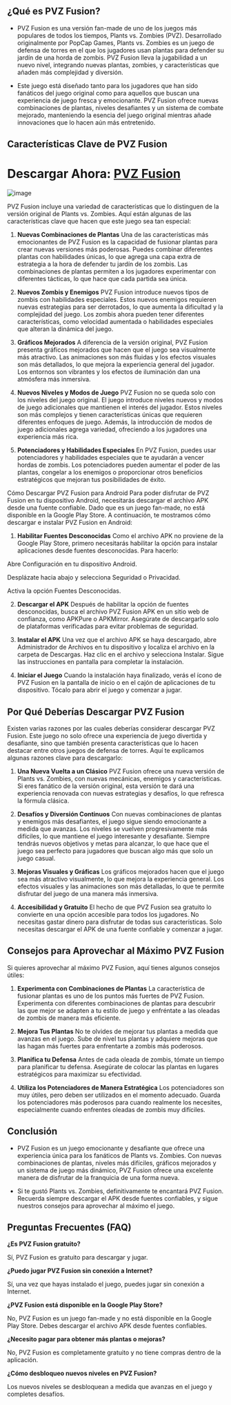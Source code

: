 ## ¿Qué es PVZ Fusion?

- PVZ Fusion es una versión fan-made de uno de los juegos más populares de todos los tiempos, Plants vs. Zombies (PVZ). Desarrollado originalmente por PopCap Games, Plants vs. Zombies es un juego de defensa de torres en el que los jugadores usan plantas para defender su jardín de una horda de zombis. PVZ Fusion lleva la jugabilidad a un nuevo nivel, integrando nuevas plantas, zombies, y características que añaden más complejidad y diversión.

- Este juego está diseñado tanto para los jugadores que han sido fanáticos del juego original como para aquellos que buscan una experiencia de juego fresca y emocionante. PVZ Fusion ofrece nuevas combinaciones de plantas, niveles desafiantes y un sistema de combate mejorado, manteniendo la esencia del juego original mientras añade innovaciones que lo hacen aún más entretenido.

## Características Clave de PVZ Fusion

# Descargar Ahora: [PVZ Fusion](https://tinyurl.com/mrywxc9v)

![image](https://github.com/user-attachments/assets/298e9ffd-7aa4-4992-8031-bf2640d0db74)

PVZ Fusion incluye una variedad de características que lo distinguen de la versión original de Plants vs. Zombies. Aquí están algunas de las características clave que hacen que este juego sea tan especial:

1. **Nuevas Combinaciones de Plantas**
Una de las características más emocionantes de PVZ Fusion es la capacidad de fusionar plantas para crear nuevas versiones más poderosas. Puedes combinar diferentes plantas con habilidades únicas, lo que agrega una capa extra de estrategia a la hora de defender tu jardín de los zombis. Las combinaciones de plantas permiten a los jugadores experimentar con diferentes tácticas, lo que hace que cada partida sea única.

2. **Nuevos Zombis y Enemigos**
PVZ Fusion introduce nuevos tipos de zombis con habilidades especiales. Estos nuevos enemigos requieren nuevas estrategias para ser derrotados, lo que aumenta la dificultad y la complejidad del juego. Los zombis ahora pueden tener diferentes características, como velocidad aumentada o habilidades especiales que alteran la dinámica del juego.

3. **Gráficos Mejorados**
A diferencia de la versión original, PVZ Fusion presenta gráficos mejorados que hacen que el juego sea visualmente más atractivo. Las animaciones son más fluidas y los efectos visuales son más detallados, lo que mejora la experiencia general del jugador. Los entornos son vibrantes y los efectos de iluminación dan una atmósfera más inmersiva.

4. **Nuevos Niveles y Modos de Juego**
PVZ Fusion no se queda solo con los niveles del juego original. El juego introduce niveles nuevos y modos de juego adicionales que mantienen el interés del jugador. Estos niveles son más complejos y tienen características únicas que requieren diferentes enfoques de juego. Además, la introducción de modos de juego adicionales agrega variedad, ofreciendo a los jugadores una experiencia más rica.

5. **Potenciadores y Habilidades Especiales**
En PVZ Fusion, puedes usar potenciadores y habilidades especiales que te ayudarán a vencer hordas de zombis. Los potenciadores pueden aumentar el poder de las plantas, congelar a los enemigos o proporcionar otros beneficios estratégicos que mejoran tus posibilidades de éxito.

Cómo Descargar PVZ Fusion para Android
Para poder disfrutar de PVZ Fusion en tu dispositivo Android, necesitarás descargar el archivo APK desde una fuente confiable. Dado que es un juego fan-made, no está disponible en la Google Play Store. A continuación, te mostramos cómo descargar e instalar PVZ Fusion en Android:

1. **Habilitar Fuentes Desconocidas**
Como el archivo APK no proviene de la Google Play Store, primero necesitarás habilitar la opción para instalar aplicaciones desde fuentes desconocidas. Para hacerlo:

Abre Configuración en tu dispositivo Android.

Desplázate hacia abajo y selecciona Seguridad o Privacidad.

Activa la opción Fuentes Desconocidas.

2. **Descargar el APK**
Después de habilitar la opción de fuentes desconocidas, busca el archivo PVZ Fusion APK en un sitio web de confianza, como APKPure o APKMirror. Asegúrate de descargarlo solo de plataformas verificadas para evitar problemas de seguridad.

3. **Instalar el APK**
Una vez que el archivo APK se haya descargado, abre Administrador de Archivos en tu dispositivo y localiza el archivo en la carpeta de Descargas. Haz clic en el archivo y selecciona Instalar. Sigue las instrucciones en pantalla para completar la instalación.

4. **Iniciar el Juego**
Cuando la instalación haya finalizado, verás el ícono de PVZ Fusion en la pantalla de inicio o en el cajón de aplicaciones de tu dispositivo. Tócalo para abrir el juego y comenzar a jugar.

## Por Qué Deberías Descargar PVZ Fusion
Existen varias razones por las cuales deberías considerar descargar PVZ Fusion. Este juego no solo ofrece una experiencia de juego divertida y desafiante, sino que también presenta características que lo hacen destacar entre otros juegos de defensa de torres. Aquí te explicamos algunas razones clave para descargarlo:

1. **Una Nueva Vuelta a un Clásico**
PVZ Fusion ofrece una nueva versión de Plants vs. Zombies, con nuevas mecánicas, enemigos y características. Si eres fanático de la versión original, esta versión te dará una experiencia renovada con nuevas estrategias y desafíos, lo que refresca la fórmula clásica.

2. **Desafíos y Diversión Continuos**
Con nuevas combinaciones de plantas y enemigos más desafiantes, el juego sigue siendo emocionante a medida que avanzas. Los niveles se vuelven progresivamente más difíciles, lo que mantiene el juego interesante y desafiante. Siempre tendrás nuevos objetivos y metas para alcanzar, lo que hace que el juego sea perfecto para jugadores que buscan algo más que solo un juego casual.

3. **Mejoras Visuales y Gráficas**
Los gráficos mejorados hacen que el juego sea más atractivo visualmente, lo que mejora la experiencia general. Los efectos visuales y las animaciones son más detalladas, lo que te permite disfrutar del juego de una manera más inmersiva.

4. **Accesibilidad y Gratuito**
El hecho de que PVZ Fusion sea gratuito lo convierte en una opción accesible para todos los jugadores. No necesitas gastar dinero para disfrutar de todas sus características. Solo necesitas descargar el APK de una fuente confiable y comenzar a jugar.

## Consejos para Aprovechar al Máximo PVZ Fusion
Si quieres aprovechar al máximo PVZ Fusion, aquí tienes algunos consejos útiles:

1. **Experimenta con Combinaciones de Plantas**
La característica de fusionar plantas es uno de los puntos más fuertes de PVZ Fusion. Experimenta con diferentes combinaciones de plantas para descubrir las que mejor se adapten a tu estilo de juego y enfréntate a las oleadas de zombis de manera más eficiente.

2. **Mejora Tus Plantas**
No te olvides de mejorar tus plantas a medida que avanzas en el juego. Sube de nivel tus plantas y adquiere mejoras que las hagan más fuertes para enfrentarte a zombis más poderosos.

3. **Planifica tu Defensa**
Antes de cada oleada de zombis, tómate un tiempo para planificar tu defensa. Asegúrate de colocar las plantas en lugares estratégicos para maximizar su efectividad.

4. **Utiliza los Potenciadores de Manera Estratégica**
Los potenciadores son muy útiles, pero deben ser utilizados en el momento adecuado. Guarda los potenciadores más poderosos para cuando realmente los necesites, especialmente cuando enfrentes oleadas de zombis muy difíciles.

## Conclusión
- PVZ Fusion es un juego emocionante y desafiante que ofrece una experiencia única para los fanáticos de Plants vs. Zombies. Con nuevas combinaciones de plantas, niveles más difíciles, gráficos mejorados y un sistema de juego más dinámico, PVZ Fusion ofrece una excelente manera de disfrutar de la franquicia de una forma nueva.

- Si te gustó Plants vs. Zombies, definitivamente te encantará PVZ Fusion. Recuerda siempre descargar el APK desde fuentes confiables, y sigue nuestros consejos para aprovechar al máximo el juego.

## Preguntas Frecuentes (FAQ)
**¿Es PVZ Fusion gratuito?**

Sí, PVZ Fusion es gratuito para descargar y jugar.

**¿Puedo jugar PVZ Fusion sin conexión a Internet?**

Sí, una vez que hayas instalado el juego, puedes jugar sin conexión a Internet.

**¿PVZ Fusion está disponible en la Google Play Store?**

No, PVZ Fusion es un juego fan-made y no está disponible en la Google Play Store. Debes descargar el archivo APK desde fuentes confiables.

**¿Necesito pagar para obtener más plantas o mejoras?**

No, PVZ Fusion es completamente gratuito y no tiene compras dentro de la aplicación.

**¿Cómo desbloqueo nuevos niveles en PVZ Fusion?**

Los nuevos niveles se desbloquean a medida que avanzas en el juego y completes desafíos.
